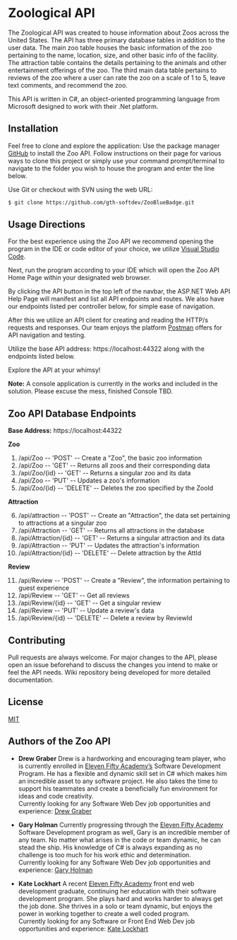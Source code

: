 # Zoological API

The Zoological API was created to house information about Zoos across the United States. The API has three primary database tables in addition to the user data. The main zoo table houses the basic information of the zoo pertaining to the name, location, size, and other basic info of the facility. The attraction table contains the details pertaining to the animals and other entertainment offerings of the zoo. The third main data table pertains to reviews of the zoo where a user can rate the zoo on a scale of 1 to 5, leave text comments, and recommend the zoo. 

This API is written in C#, an object-oriented programming language from Microsoft designed to work with their .Net platform. 



## Installation

Feel free to clone and explore the application:
Use the package manager [GitHub]( https://github.com/gth-softdev/ZooBlueBadge/) to install the Zoo API. Follow instructions on their page for various ways to clone this project or simply use your command prompt/terminal to navigate to the folder you wish to house the program and enter the line below.

Use Git or checkout with SVN using the web URL:
```bash
$ git clone https://github.com/gth-softdev/ZooBlueBadge.git
```



## Usage Directions

For the best experience using the Zoo API we recommend opening the program in the IDE or code editor of your choice, we utilize [Visual Studio Code]( https://code.visualstudio.com/). 

Next, run the program according to your IDE which will open the Zoo API Home Page within your designated web browser.

By clicking the API button in the top left of the navbar, the ASP.NET Web API Help Page will manifest and list all API endpoints and routes. We also have our endpoints listed per controller below, for simple ease of navigation. 

After this we utilize an API client for creating and reading the HTTP/s requests and responses. Our team enjoys the platform [Postman]( https://www.postman.com/) offers for API navigation and testing.

Utilize the base API address: https://localhost:44322 along with the endpoints listed below.

Explore the API at your whimsy!

**Note:** A console application is currently in the works and included in the solution. Please excuse the mess, finished Console TBD.



## Zoo API Database Endpoints

**Base Address:** https://localhost:44322

**Zoo** 
1) /api/Zoo -- 'POST' -- Create a "Zoo", the basic zoo information
2) /api/Zoo -- 'GET' -- Returns all zoos and their corresponding data
3) /api/Zoo/{id} -- 'GET' -- Returns a singular zoo and its data
4) /api/Zoo -- 'PUT' -- Updates a zoo's information
5) /api/Zoo/{id} -- 'DELETE' -- Deletes the zoo specified by the ZooId

**Attraction** 

6) /api/attraction -- 'POST' -- Create an "Attraction", the data set pertaining to attractions at a singular zoo
7) /api/Attraction -- 'GET' -- Returns all attractions in the database
8) /api/Attraction/{id} -- 'GET' -- Returns a singular attraction and its data
9) /api/Attraction -- 'PUT' -- Updates the attraction's information
10) /api/Attraction/{id} -- 'DELETE' -- Delete attraction by the AttId


**Review**

11) /api/Review -- 'POST' -- Create a "Review", the information pertaining to guest experience
12) /api/Review -- 'GET' -- Get all reviews
13) /api/Review/{id} -- 'GET' -- Get a singular review
14) /api/Review -- 'PUT' -- Update a review's data
15) /api/Review/{id} -- 'DELETE' -- Delete a review by ReviewId



## Contributing
Pull requests are always welcome. For major changes to the API, please open an issue beforehand to discuss the changes you intend to make or feel the API needs.
Wiki repository being developed for more detailed documentation.



## License
[MIT](https://github.com/gth-softdev/ZooBlueBadge/blob/kate/MIT%20License.md)



## Authors of the Zoo API

* **Drew Graber** 
Drew is a hardworking and encouraging team player, who is currently enrolled in [Eleven Fifty Academy’s](https://elevenfifty.org/) Software Development Program. He has a flexible and dynamic skill set in C# which makes him an incredible asset to any software project. He also takes the time to support his teammates and create a beneficially fun environment for ideas and code creativity.<br/>
Currently looking for any Software Web Dev job opportunities and experience: [Drew Graber]( https://www.linkedin.com/in/drew-graber/)

* **Gary Holman**
Currently progressing through the [Eleven Fifty Academy]( https://elevenfifty.org/) Software Development program as well, Gary is an incredible member of any team. No matter what arises in the code or team dynamic, he can stead the ship. His knowledge of C# is always expanding as no challenge is too much for his work ethic and determination.<br/>
Currently looking for any Software Web Dev job opportunities and experience: [Gary Holman](https://www.linkedin.com/in/gary-holman-soft-dev/)

* **Kate Lockhart**
A recent [Eleven Fifty Academy]( https://elevenfifty.org/) front end web development graduate, continuing her education with their software development program. She plays hard and works harder to always get the job done. She thrives in a solo or team dynamic, but enjoys the power in working together to create a well coded program.<br/>
Currently looking for any Software or Front End Web Dev job opportunities and experience: [Kate Lockhart](https://www.linkedin.com/in/katelynlockhart/)

